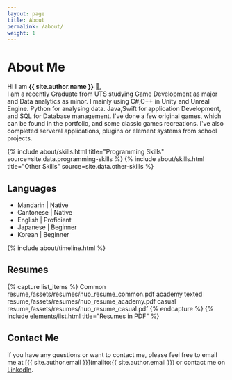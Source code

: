 ```yaml
---
layout: page
title: About
permalink: /about/
weight: 1
---
```


# **About Me**

Hi I am **{{ site.author.name }}** :wave:,<br>
I am a recently Graduate from UTS studying Game Development as major and Data analytics as minor. I mainly using C#,C++ in Unity and Unreal Engine. Python for analysing data. Java,Swift for application Development, and SQL for Database management. I've done a few original games, which can be found in the portfolio, and some classic games recreations. I've also completed serveral applications, plugins or element systems from school projects.

<div class="row">
{% include about/skills.html title="Programming Skills" source=site.data.programming-skills %}
{% include about/skills.html title="Other Skills" source=site.data.other-skills %}
</div>

## Languages
* Mandarin  | Native
* Cantonese | Native
* English   | Proficient
* Japanese  | Beginner
* Korean    | Beginner


<div class="row">
{% include about/timeline.html %}
</div>

## Resumes
{% capture list_items %}
Common resume,/assets/resumes/nuo_resume_common.pdf
academy texted resume,/assets/resumes/nuo_resume_academy.pdf
casual resume,/assets/resumes/nuo_resume_casual.pdf
{% endcapture %}
{% include elements/list.html title="Resumes in PDF" %}

## Contact Me
if you have any questions or want to contact me, please feel free to email me at [{{ site.author.email }}](mailto:{{ site.author.email }}) or contact me on [LinkedIn](https://www.linkedin.com/in/nuochen27/).
